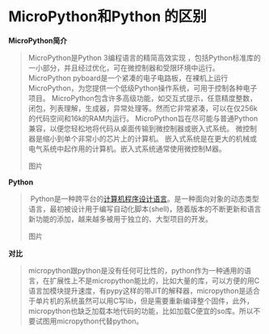 # MicroPython和Python 的区别

**MicroPython简介**

>MicroPython是Python 3编程语言的精简高效实现 ，包括Python标准库的一小部分，并且经过优化，可在微控制器和受限环境中运行。 MicroPython pyboard是一个紧凑的电子电路板，在裸机上运行MicroPython，为您提供一个低级Python操作系统，可用于控制各种电子项目。 MicroPython包含许多高级功能，如交互式提示，任意精度整数，闭包，列表理解，生成器，异常处理等。然而它非常紧凑，可以在仅256k的代码空间和16k的RAM内运行。 MicroPython旨在尽可能与普通Python兼容，以便您轻松地将代码从桌面传输到微控制器或嵌入式系统。 微控制器是缩小到单个非常小的芯片上的计算机。 嵌入式系统是在更大的机械或电气系统中起作用的计算机。嵌入式系统通常使用微控制M器。 
>
>图片

**Python**

>​	Python是一种跨平台的[计算机程序设计语言](https://baike.baidu.com/item/计算机程序设计语言/7073760)。是一种面向对象的动态类型语言，最初被设计用于编写自动化脚本(shell)，随着版本的不断更新和语言新功能的添加，越来越多被用于独立的、大型项目的开发。
>
>图片

**对比**

>​	micropython跟python是没有任何可比性的，python作为一种通用的语言，在扩展性上不是micropython能比的，比如大量的库，可以方便的用C语言加模块提升速度，有pypy这样的带JIT的解释器，micropython是适合于单片机的系统虽然可以用C写lib，但是需要重新编译整个固件，此外，micropython也缺乏加载本地代码的功能，比如加载C便宜的so库。所以不要试图用micropython代替python。
